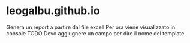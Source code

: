 # leogalbu.github.io

Genera un report a partire dal file excell
Per ora viene visualizzato in console
TODO
Devo aggiugnere un campo per dire il nome del template
